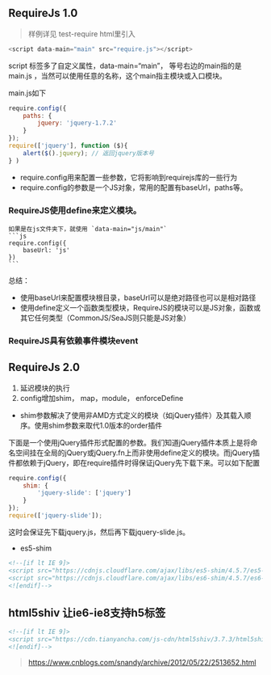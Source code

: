 ## RequireJs 1.0
> 样例详见 test-require
html里引入
```js
<script data-main="main" src="require.js"></script>
```
script 标签多了自定义属性，data-main=“main”， 等号右边的main指的是main.js ，当然可以使用任意的名称，这个main指主模块或入口模块。

main.js如下
```js
require.config({
    paths: {
        jquery: 'jquery-1.7.2'
    }
});
require(['jquery'], function ($){
    alert($().jquery); // 返回jquery版本号
} )
```
* require.config用来配置一些参数，它将影响到requirejs库的一些行为
* require.config的参数是一个JS对象，常用的配置有baseUrl，paths等。

### RequireJS使用define来定义模块。

    如果是在js文件夹下，就使用 `data-main="js/main"`
    ```js
    require.config({
        baseUrl: 'js'
    })
    ```
总结：
* 使用baseUrl来配置模块根目录，baseUrl可以是绝对路径也可以是相对路径
* 使用define定义一个函数类型模块，RequireJS的模块可以是JS对象，函数或其它任何类型（CommonJS/SeaJS则只能是JS对象）
 
### RequireJS具有依赖事件模块event

## RequireJs 2.0

1. 延迟模块的执行
2. config增加shim， map，module， enforceDefine

* shim参数解决了使用非AMD方式定义的模块（如jQuery插件）及其载入顺序。使用shim参数来取代1.0版本的order插件

下面是一个使用jQuery插件形式配置的参数。我们知道jQuery插件本质上是将命名空间挂在全局的jQuery或jQuery.fn上而非使用define定义的模块。而jQuery插件都依赖于jQuery，即在require插件时得保证jQuery先下载下来。可以如下配置
```js
require.config({
    shim: {
        'jquery-slide': ['jquery']
    }
});
require(['jquery-slide']);
```

这时会保证先下载jquery.js，然后再下载jquery-slide.js。

* es5-shim
```html
<!--[if lt IE 9]>
<script src="https://cdnjs.cloudflare.com/ajax/libs/es5-shim/4.5.7/es5-shim.min.js"></script>
<script src="https://cdnjs.cloudflare.com/ajax/libs/es6-shim/4.5.7/es6-shim.min.js"></script>
<![endif]-->
```
## html5shiv 让ie6-ie8支持h5标签
```html
<!--[if lt IE 9]>
<script src="https://cdn.tianyancha.com/js-cdn/html5shiv/3.7.3/html5shiv.min.js"></script>
<![endif]-->

```

> https://www.cnblogs.com/snandy/archive/2012/05/22/2513652.html